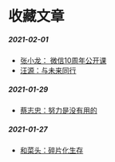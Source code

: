 # 收藏文章

##### 2021-02-01
- [张小龙： 微信10周年公开课](../collection/wechat-10th-pro-zhangxiaolong.md)
- [汪源：与未来同行](../collection/go-with-future-wangyuan.md)

##### 2021-01-29
- [蔡志忠：努力是没有用的](../collection/how-to-grow-caizhizhong.md)

##### 2021-01-27
- [和菜头：碎片化生存](../collection/survive-in-network.md)